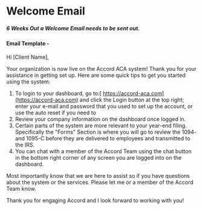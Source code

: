 # Welcome Email

##### **6 Weeks Out a Welcome Email needs to be sent out.**

#### Email Template -

Hi \[Client Name\],

Your organization is now live on the Accord ACA system! Thank you for your assistance in getting set up. Here are some quick tips to get you started using the system:

1. To login to your dashboard, go to:[ https://accord-aca.com](https://accord-aca.com) and click the Login button at the top right; enter your e-mail and password that you used to set up the account, or use the auto reset if you need to
2. Review your company information on the dashboard once logged in.
3. Certain parts of the system are more relevant to your year-end filing. Specifically the "Forms" Section is where you will go to review the 1094- and 1095-C before they are delivered to employees and transmitted to the IRS.
4. You can chat with a member of the Accord Team using the chat button in the bottom right corner of any screen you are logged into on the dashboard.

Most importantly know that we are here to assist so if you have questions about the system or the services.  Please let me or a member of the Accord Team know.

Thank you for engaging Accord and I look forward to working with you!

